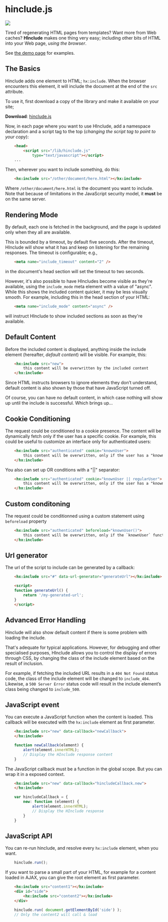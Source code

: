 # hinclude.js

<a href="http://travis-ci.org/mnot/hinclude"><img src="https://secure.travis-ci.org/mnot/hinclude.png?branch=master"></a>

Tired of regenerating HTML pages from templates? Want more from Web caches? **HInclude** makes one thing very easy; including other bits of HTML into your Web page, *using the browser*.

See [the demo page](http://mnot.github.com/hinclude/) for examples.



## The Basics

Hinclude adds one element to HTML; `hx:include`. When the browser encounters this element, it will include the document at the end of the `src` attribute.

To use it, first download a copy of the library and make it available on your site;

**Download**: [hinclude.js](https://github.com/mnot/hinclude/tags)

Now, in each page where you want to use HInclude, add a namespace declaration and a script tag to the top (*changing the script tag to point to your copy*):

```html
	<head>
		<script src="/lib/hinclude.js"
			type="text/javascript"></script>
  	...
```

Then, wherever you want to include something, do this:

```html
	<hx:include src="/other/document/here.html"></hx:include>
```

Where `/other/document/here.html` is the document you want to include. Note that because of limitations in the JavaScript security model, it **must** be on the same server.



## Rendering Mode

By default, each one is fetched in the background, and the page is updated only when they all are available.

This is bounded by a timeout, by default five seconds. After the timeout, HInclude will show what it has and keep on listening for the remaining responses. The timeout is configurable; e.g.,

```html
	<meta name="include_timeout" content="2" />
```

in the document's head section will set the timeout to two seconds.

However, it's also possible to have HIncludes become visible as they're available, using the `include_mode` meta element with a value of "async". While this shows the included content quicker, it may be less visually smooth.
For example, including this in the head section of your HTML:

```html
	<meta name="include_mode" content="async" />
```

will instruct HInclude to show included sections as soon as they're available.



## Default Content

Before the included content is displayed, anything inside the include element (hereafter, *default content*) will be visible. For example, this:

```html
	<hx:include src="new">
		this content will be overwritten by the included content
	</hx:include>
```

Since HTML instructs browsers to ignore elements they don&#8217;t understand, default content is also shown by those that have JavaScript turned off.

Of course, you can have no default content, in which case nothing will show up until the include is successful. Which brings up&#8230;



## Cookie Conditioning

The request could be conditioned to a cookie presence. The content will be dynamically fetch only if the user has a specific cookie.
For example, this could be useful to customize an interface only for authenticated users:

```html
	<hx:include src="authenticated" cookie="knownUser">
		this content will be overwritten, only if the user has a "knownUser" cookie.
	</hx:include>
```

You also can set up OR conditions with a "||" separator:

```html
	<hx:include src="authenticated" cookie="knownUser || regularUser">
		this content will be overwritten, only if the user has a "knownUser" or a "regularUser" cookie.
	</hx:include>
```

## Custom conditoning

The request could be conditionned using a custom statement using `beforeload` property 

```html
	<hx:include src="authenticated" beforeload="knownUser()">
		this content will be overwritten, only if the `knownUser` function return `true`.
	</hx:include>
```

## Url generator

The url of the script to include can be generated by a callback:

```html
    <hx:include src="#" data-url-generator="generateUrl"></hx:include>

    <script>
    function generateUrl() {
        return '/my-generated-url';
    }
    </script>
```


## Advanced Error Handling

Hinclude will also show default content if there is some problem with loading the include.

That's adequate for typical applications. However, for debugging and other specialised purposes, HInclude allows you to control the display of errors through CSS, by changing the class of the include element based on the result of inclusion.

For example, if fetching the included URL results in a `404 Not Found` status code, the class of the include element will be changed to `include_404`. Likewise, a `500 Server Error` status code will result in the include element&#8217;s class being changed to `include_500`.



## JavaScript event

You can execute a JavaScript function when the content is loaded. This callback will be executed with the `hx:include` element as first parameter.

```html
	<hx:include src="new" data-callback="newCallback">
	</hx:include>
```

```js
	function newCallback(element) {
		alert(element.innerHTML);
		// Display the HInclude response content
	}
```

The JavaScript callback must be a function in the global scope. But you can wrap it in a exposed context.

```html
	<hx:include src="new" data-callback="hincludeCallback.new">
	</hx:include>
```

```js
	var hincludeCallback = {
		new: function (element) {
			alert(element.innerHTML);
			// Display the HInclude response
		}
	}
```



## JavaScript API

You can re-run hinclude, and resolve every `hx:include` element, when you want.

```js
	hinclude.run();
```

If you want to parse a small part of your HTML, for example for a content loaded in AJAX, you can give the root element as first parameter.

```html
	<hx:include src="content1"></hx:include>
	<div id="side">
		<hx:include src="content2"></hx:include>
	</div>
```

```js
	hinclude.run( document.getElementById('side') );
	// Only the content2 will call & load 
```
